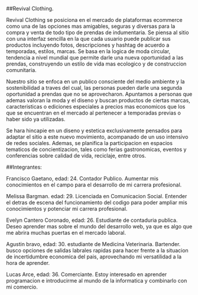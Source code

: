##Revival Clothing.

Revival Clothing se posiciona en el mercado de plataformas ecommerce como una de las opciones mas amigables, seguras y diversas para la compra y venta de todo tipo de prendas de indumentaria. Se piensa al sitio con una interfaz sencilla en la que cada usuario puede publicar sus productos incluyendo fotos, descripciones y hashtag de acuerdo a temporadas, estilos, marcas.
Se basa en la logica de moda circular, tendencia a nivel mundial que permite darle una nueva oportunidad a las prendas, construyendo un estilo de vida mas ecologico y de construccion comunitaria.

Nuestro sitio se enfoca en un publico consciente del medio ambiente y la sostenibilidad a traves del cual, las personas pueden darle una segunda oportunidad a prendas que no se aprovecharon. Apuntamos a personas que ademas valoran la moda y el diseno y buscan productos de ciertas marcas, caracteristicas o ediciones especiales a precios mas economicos que los que se encuentran en el mercado al pertenecer a temporadas previas o haber sido ya utilizadas.

Se hara hincapie en un diseno y estetica exclusivamente pensados para adaptar el sitio a este nuevo movimiento, acompanado de un uso intensivo de redes sociales. Ademas, se planifica la participacion en espacios tematicos de concientizacion, tales como ferias gastronomicas, eventos y conferencias sobre calidad de vida, reciclaje, entre otros.

##Integrantes:

Francisco Gaetano, edad: 24.
Contador Publico.
Aumentar mis conocimientos en el campo para el desarrollo de mi carrera profesional.

Melissa Bargman. edad: 29. 
Licenciada en Comunicacion Social.
Entender el detras de escena del funcionamiento del codigo para poder ampliar mis conocimientos y potenciar mi carrera profesional.

Evelyn Cantero Coronado, edad: 26.
Estudiante de contaduria publica.
Deseo aprender mas sobre el mundo del desarrollo web, ya que es algo que me abrira muchas puertas en el mercado laboral.

Agustin bravo, edad: 30.
estudiante de Medicina Veterinaria.
Bartender.
busco opciones de salidas labrales rapidas para hacer frente a la situacion de incertidumbre economica del pais, aprovechando mi versatilidad a la hora de aprender.

Lucas Arce, edad: 36.
Comerciante.
Estoy interesado en aprender programacion e introducirme al mundo de la informatica y combinarlo con mi comercio.